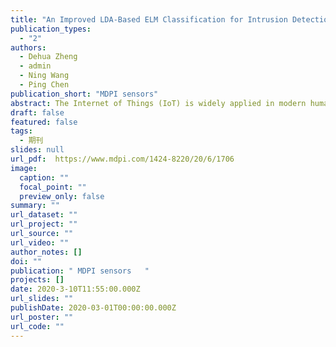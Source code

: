 ```yaml
---
title: "An Improved LDA-Based ELM Classification for Intrusion Detection Algorithm in IoT Application"
publication_types:
  - "2"
authors:
  - Dehua Zheng
  - admin
  - Ning Wang
  - Ping Chen 
publication_short: "MDPI sensors"
abstract: The Internet of Things (IoT) is widely applied in modern human life, e.g., smart home and intelligent transportation. However, it is vulnerable to malicious attacks, and the current existing security mechanisms cannot completely protect the IoT. As a security technology, intrusion detection can defend IoT devices from most malicious attacks. However, unfortunately the traditional intrusion detection models have defects in terms of time efficiency and detection efficiency. Therefore, in this paper, we propose an improved linear discriminant analysis (LDA)-based extreme learning machine (ELM) classification for the intrusion detection algorithm (ILECA). First, we improve the linear discriminant analysis (LDA) and then use it to reduce the feature dimensions. Moreover, we use a single hidden layer neural network extreme learning machine (ELM) algorithm to classify the dimensionality-reduced data. Considering the high requirement of IoT devices for detection efficiency, our scheme not only ensures the accuracy of intrusion detection, but also improves the execution efficiency, which can quickly identify the intrusion. Finally, we conduct experiments on the NSL-KDD dataset. The evaluation results show that the proposed ILECA has good generalization and real-time characteristics, and the detection accuracy is up to 92.35%, which is better than other typical algorithms.
draft: false
featured: false
tags:
  - 期刊
slides: null
url_pdf:  https://www.mdpi.com/1424-8220/20/6/1706
image:
  caption: ""
  focal_point: ""
  preview_only: false
summary: ""
url_dataset: ""
url_project: ""
url_source: ""
url_video: ""
author_notes: []
doi: ""
publication: " MDPI sensors   "
projects: []
date: 2020-3-10T11:55:00.000Z
url_slides: ""
publishDate: 2020-03-01T00:00:00.000Z
url_poster: ""
url_code: ""
---
```

